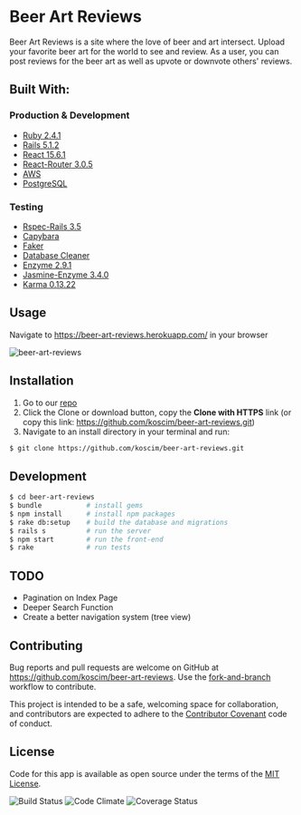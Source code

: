 # Beer Art Reviews

Beer Art Reviews is a site where the love of beer and art intersect. Upload your favorite beer art for the world to see and review. As a user, you can post reviews for the beer art as well as upvote or downvote others' reviews.

## Built With:

### Production & Development
* [Ruby 2.4.1](https://www.ruby-lang.org/en/documentation/)
* [Rails 5.1.2](https://rubygems.org/gems/rails/versions/5.1.2)
* [React 15.6.1](https://github.com/facebook/react/releases)
* [React-Router 3.0.5](https://github.com/ReactTraining/react-router)
* [AWS](https://aws.amazon.com/)
* [PostgreSQL](http://postgresapp.com/documentation/)

### Testing
* [Rspec-Rails 3.5](https://relishapp.com/rspec/rspec-rails/v/3-5/docs)
* [Capybara](https://github.com/teamcapybara/capybara)
* [Faker](https://github.com/stympy/faker)
* [Database Cleaner](https://github.com/DatabaseCleaner/database_cleaner)
* [Enzyme 2.9.1](https://github.com/airbnb/enzyme)
* [Jasmine-Enzyme 3.4.0](https://github.com/blainekasten/enzyme-matchers/blob/master/packages/jasmine-enzyme/README.md)
* [Karma 0.13.22](https://github.com/karma-runner/karma)

## Usage

Navigate to <https://beer-art-reviews.herokuapp.com/> in your browser

![beer-art-reviews](https://s3.amazonaws.com/beer-art-reviews-production/uploads/Screenshots/Screenshot+Beer+Art+Reviews+Now+With+Bubbles.png "Beer Art Reviews")

## Installation

1. Go to our [repo](https://github.com/koscim/beer-art-reviews)
2. Click the Clone or download button, copy the **Clone with HTTPS** link (or copy this link: https://github.com/koscim/beer-art-reviews.git)
3. Navigate to an install directory in your terminal and run:
```bash
$ git clone https://github.com/koscim/beer-art-reviews.git
```
## Development

```bash
$ cd beer-art-reviews
$ bundle           # install gems
$ npm install      # install npm packages
$ rake db:setup    # build the database and migrations
$ rails s          # run the server
$ npm start        # run the front-end
$ rake             # run tests
```

## TODO

* Pagination on Index Page
* Deeper Search Function
* Create a better navigation system (tree view)

## Contributing

Bug reports and pull requests are welcome on GitHub at https://github.com/koscim/beer-art-reviews. Use the [fork-and-branch](http://blog.scottlowe.org/2015/01/27/using-fork-branch-git-workflow/) workflow to contribute.

This project is intended to be a safe, welcoming space for collaboration, and contributors are expected to adhere to the [Contributor Covenant](http://contributor-covenant.org) code of conduct.

## License

Code for this app is available as open source under the terms of the [MIT License](http://opensource.org/licenses/MIT).

![Build Status](https://codeship.com/projects/d1fac080-7471-0135-298f-6261ba794a34/status?branch=master)
![Code Climate](https://codeclimate.com/github/koscim/beer-art-reviews.png)
![Coverage Status](https://coveralls.io/repos/koscim/beer-art-reviews/badge.png)

